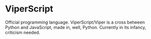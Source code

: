# ViperScript
Official programming language. ViperScript/Viper is a cross between Python and JavaScript, made in, well, Python. Currently in its infancy, criticism needed.
